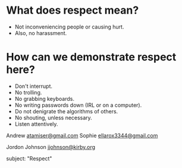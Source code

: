 
What does respect mean?
======================

* Not inconveniencing people or causing hurt.
* Also, no harassment.


How can we demonstrate respect here?
===================================

* Don't interrupt.
* No trolling.
* No grabbing keyboards.
* No writing passwords down (IRL or on a computer).
* Do not denigrate the algorithms of others.
* No shouting, unless necessary.
* Listen attentively.

Andrew <atamiser@gmail.com>
Sophie <ellarox3344@gmail.com>

Jordon Johnson <jjohnson@kirby.org>

subject: "Respect"
